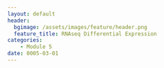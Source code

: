```yaml
---
layout: default
header:
  bgimage: /assets/images/feature/header.png
  feature_title: RNAseq Differential Expression
categories:
    - Module 5
date: 0005-03-01
---
```

